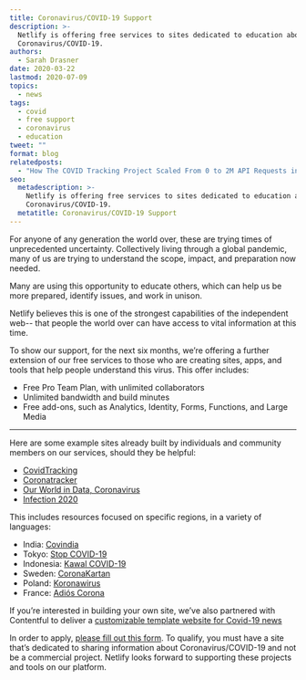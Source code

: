 ```yaml
---
title: Coronavirus/COVID-19 Support
description: >-
  Netlify is offering free services to sites dedicated to education about
  Coronavirus/COVID-19.
authors:
  - Sarah Drasner
date: 2020-03-22
lastmod: 2020-07-09
topics:
  - news
tags:
  - covid
  - free support
  - coronavirus
  - education
tweet: ""
format: blog
relatedposts:
  - "How The COVID Tracking Project Scaled From 0 to 2M API Requests in a Few Weeks"
seo:
  metadescription: >-
    Netlify is offering free services to sites dedicated to education about
    Coronavirus/COVID-19.
  metatitle: Coronavirus/COVID-19 Support
---
```


For anyone of any generation the world over, these are trying times of unprecedented uncertainty. Collectively living through a global pandemic, many of us are trying to understand the scope, impact, and preparation now needed.

Many are using this opportunity to educate others, which can help us be more prepared, identify issues, and work in unison.

Netlify believes this is one of the strongest capabilities of the independent web-- that people the world over can have access to vital information at this time.

To show our support, for the next six months, we’re offering a further extension of our free services to those who are creating sites, apps, and tools that help people understand this virus. This offer includes:

- Free Pro Team Plan, with unlimited collaborators
- Unlimited bandwidth and build minutes
- Free add-ons, such as Analytics, Identity, Forms, Functions, and Large Media

---

Here are some example sites already built by individuals and community members on our services, should they be helpful:

- [CovidTracking](https://covidtracking.com/)
- [Coronatracker](https://www.coronatracker.com/)
- [Our World in Data, Coronavirus](https://ourworldindata.org/coronavirus)
- [Infection 2020](https://infection2020.com/)

This includes resources focused on specific regions, in a variety of languages:

- India: [Covindia](https://covindia.netlify.com/)
- Tokyo: [Stop COVID-19](https://stopcovid19.metro.tokyo.lg.jp/)
- Indonesia: [Kawal COVID-19](https://kawalcovid19.id/)
- Sweden: [CoronaKartan](https://www.coronakartan.se/)
- Poland: [Koronawirus](https://koronawirus.netlify.com/)
- France: [Adiós Corona](https://www.adioscorona.org/)

If you’re interested in building your own site, we’ve also partnered with Contentful to deliver a [customizable template website for Covid-19 news](https://project-covid19.netlify.com/)

In order to apply, [please fill out this form](https://covid19-support.netlify.com/). To qualify, you must have a site that’s dedicated to sharing information about Coronavirus/COVID-19 and not be a commercial project. Netlify looks forward to supporting these projects and tools on our platform.
